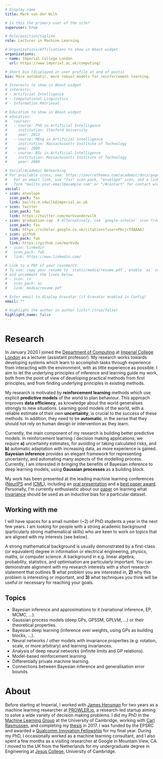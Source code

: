 ```yaml
---
# Display name
title: Mark van der Wilk

# Is this the primary user of the site?
superuser: true

# Role/position/tagline
role: Lecturer in Machine Learning

# Organizations/Affiliations to show in About widget
organizations:
- name: Imperial College London
  url: https://www.imperial.ac.uk/computing/

# Short bio (displayed in user profile at end of posts)
bio: More automatic, more robust models for reinforcement learning.

# Interests to show in About widget
# interests:
# - Artificial Intelligence
# - Computational Linguistics
# - Information Retrieval

# Education to show in About widget
# education:
#   courses:
#   - course: PhD in Artificial Intelligence
#     institution: Stanford University
#     year: 2012
#   - course: MEng in Artificial Intelligence
#     institution: Massachusetts Institute of Technology
#     year: 2009
#   - course: BSc in Artificial Intelligence
#     institution: Massachusetts Institute of Technology
#     year: 2008

# Social/Academic Networking
# For available icons, see: https://sourcethemes.com/academic/docs/page-builder/#icons
#   For an email link, use "fas" icon pack, "envelope" icon, and a link in the
#   form "mailto:your-email@example.com" or "/#contact" for contact widget.
social:
- icon: envelope
  icon_pack: fas
  link: mailto:m.vdwilk@imperial.ac.uk
- icon: twitter
  icon_pack: fab
  link: https://twitter.com/markvanderwilk
- icon: graduation-cap  # Alternatively, use `google-scholar` icon from `ai` icon pack
  icon_pack: fas
  link: https://scholar.google.co.uk/citations?user=PKcjcT4AAAAJ
- icon: github
  icon_pack: fab
  link: https://github.com/markvdw
# - icon: linkedin
#   icon_pack: fab
#   link: https://www.linkedin.com/

# Link to a PDF of your resume/CV.
# To use: copy your resume to `static/media/resume.pdf`, enable `ai` icons in `params.toml`, 
# and uncomment the lines below.
# - icon: cv
#   icon_pack: ai
#   link: media/resume.pdf

# Enter email to display Gravatar (if Gravatar enabled in Config)
email: ""

# Highlight the author in author lists? (true/false)
highlight_name: false
---
```


# Research

In January 2020 I joined the [Department of Computing](https://www.imperial.ac.uk/computing) at [Imperial College London](http://www.imperial.ac.uk) as a lecturer (assistant professor). My research works towards developing systems which learn to accomplish tasks through experience from interacting with the environment, with as little experience as possible. I aim to let the underlying principles of inference and learning guide my work, both from the point of view of developing practical methods from first principles, and from finding underlying principles in existing methods.

My research is motivated by **reinforcement learning** methods which use explicit **predictive models** of the world to plan behaviour. This approach improves **data efficiency**, as knowledge about the world generalises strongly to new situations. Learning good models of the world, with a reliable estimate of their own **uncertainty**, is crucial to the success of these methods. In addition, they need to be **automatic**, in the sense that they should not rely on human design or intervention as they learn.

Currently, the main component of my research is building better predictive models. In reinforcement learning / decision making applications, we require **a)** uncertainty estimates, for avoiding or taking calculated risks, and **b)** automatic adaptation with increasing data, as more experience is gained. **Bayesian inference** provides an elegant framework for representing uncertainty, and automating many aspects of the modelling process.
Currently, I am interested in bringing the benefits of Bayesian inference to deep learning models, using **Gaussian processes** as a building block.

My work has been presented at the leading machine learning conferences ([NeurIPS](http://neurips.cc) and [ICML](http://icml.cc)), including an [oral presentation](https://papers.nips.cc/paper/6877-convolutional-gaussian-processes) and a [best paper award](http://proceedings.mlr.press/v97/burt19a.html). Personally, I'm currently enthusiastic about our [paper](https://papers.nips.cc/paper/8199-learning-invariances-using-the-marginal-likelihood) on learning what [invariance](https://twitter.com/markvanderwilk/status/1030372400322543618) should be used as an inductive bias for a particular dataset.


## Working with me
I will have spaces for a small number (~2) of PhD students a year in the next few years. I am looking for people with a strong academic background (particularly strong mathematical skills) who are keen to work on topics that are aligned with my interests (see below).

A strong mathematical background is usually demonstrated by a first-class (or equivalent) degree in information or electrical engineering, physics, maths, or computer science. A background in e.g. linear algebra, probability, statistics, and optimisation are particularly important. You can demonstrate alignment with my research interests with a short research statement that outlines **1)** what problem you are interested in, **2)** why this problem is interesting or important, and **3)** what techniques you think will be useful or necessary for reaching your goals.

## Topics
- Bayesian inference and approximations to it (variational inference, EP, MCMC, ...).
- Gaussian process models (deep GPs, GPSSM, GPLVM, ...) or their theoretical properties.
- Bayesian deep learning (inference over weights, using GPs as building blocks, ...).
- Neural networks / other models with invariance properties (e.g. rotation, scale, or more arbitrary) and learning invariances.
- Analysis of deep neural networks (infinite limits and GP relations).
- Model-based reinforcement learning.
- Differentially private machine learning.
- Connections between Bayesian inference and generalisation error bounds.


# About


Before starting at Imperial, I worked with [James Hensman](https://twitter.com/jameshensman) for two years as a machine learning researcher at [PROWLER.io](https://www.prowler.io), a research-led startup aiming to solve a wide variety of decision making problems. I did my PhD in the [Machine Learning Group](http://mlg.eng.cam.ac.uk) at the University of Cambridge, working with [Carl Rasmussen](http://mlg.eng.cam.ac.uk/carl/), and completing my [thesis](vanderwilk-thesis.pdf) in 2017. I was funded by the EPSRC and awarded a [Qualcomm Innovation Fellowship](https://www.qualcomm.com/invention/research/university-relations/innovation-fellowship) for my final year.
During my PhD, I occasionally worked as a machine learning consultant, and I also spent a few months as a visiting researcher at Google in Mountain View, CA. I moved to the UK from the Netherlands for my undergraduate degree in Engineering at [Jesus College](https://www.jesus.cam.ac.uk), University of Cambridge.

<!-- # {{< icon name="download" pack="fas" >}} Download my {{< staticref "media/demo_resume.pdf" "newtab" >}}resumé{{< /staticref >}}. -->
